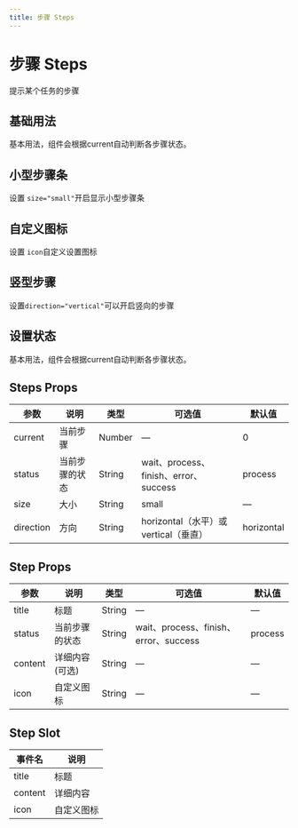 ```yaml
---
title: 步骤 Steps
---
```


<f-back-top></f-back-top>

# 步骤 Steps

提示某个任务的步骤

## 基础用法

基本用法，组件会根据current自动判断各步骤状态。

<preview path="./demo/Steps/Basic.vue"></preview>

## 小型步骤条

设置 `size="small"`开启显示小型步骤条

<preview path="./demo/Steps/Small.vue"></preview>

## 自定义图标

设置 `icon`自定义设置图标

<preview path="./demo/Steps/Icon.vue"></preview>

## 竖型步骤

设置`direction="vertical"`可以开启竖向的步骤

<preview path="./demo/Steps/Vertical.vue"></preview>

## 设置状态

基本用法，组件会根据current自动判断各步骤状态。

<preview path="./demo/Steps/Status.vue"></preview>

## Steps Props

| 参数      | 说明           | 类型   | 可选值                                | 默认值     |
| --------- | -------------- | ------ | ------------------------------------- | ---------- |
| current   | 当前步骤       | Number | —                                     | 0          |
| status    | 当前步骤的状态 | String | wait、process、finish、error、success | process    |
| size      | 大小           | String | small                                 | —          |
| direction | 方向           | String | horizontal（水平）或vertical（垂直）  | horizontal |

## Step Props

| 参数    | 说明           | 类型   | 可选值                                | 默认值  |
| ------- | -------------- | ------ | ------------------------------------- | ------- |
| title   | 标题           | String | —                                     | —       |
| status  | 当前步骤的状态 | String | wait、process、finish、error、success | process |
| content | 详细内容(可选) | String | —                                     | —       |
| icon    | 自定义图标     | String | —                                     | —       |

## Step Slot

| 事件名  | 说明       |
| ------- | ---------- |
| title   | 标题       |
| content | 详细内容   |
| icon    | 自定义图标 |
